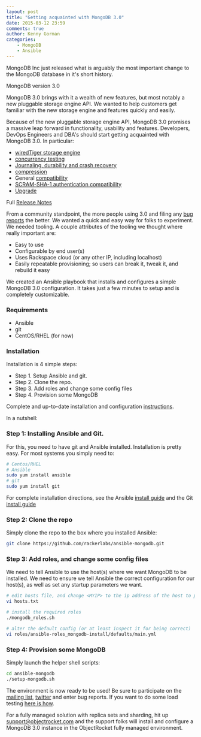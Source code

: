 ```yaml
---
layout: post
title: "Getting acquainted with MongoDB 3.0"
date: 2015-03-12 23:59
comments: true
author: Kenny Gorman
categories:
    - MongoDB
    - Ansible
---
```


MongoDB Inc just released what is arguably the most important change to the MongoDB database in it's short history.

MongoDB version 3.0

MongoDB 3.0 brings with it a wealth of new features, but most notably a new pluggable storage engine API. We wanted to help customers get familiar with the new storage engine and features quickly and easily.

<!---more --->

Because of the new pluggable storage engine API, MongoDB 3.0 promises a massive leap forward in functionality, usability and features. Developers, DevOps Engineers and DBA's should start getting acquainted with MongoDB 3.0. In particular:

- [wiredTiger storage engine](http://docs.mongodb.org/manual/release-notes/3.0/#wiredtiger)
- [concurrency testing](http://docs.mongodb.org/manual/core/storage/#document-level-locking)
- [Journaling, durability and crash recovery](http://docs.mongodb.org/manual/core/storage/#journal)
- [compression](http://docs.mongodb.org/manual/core/storage/#compression)
- General [compatibility](http://docs.mongodb.org/manual/release-notes/3.0-compatibility/#compatibility-changes-in-mongodb-3-0)
- [SCRAM-SHA-1 authentication compatibility](http://docs.mongodb.org/manual/release-notes/3.0-compatibility/#security-changes)
- [Upgrade](http://docs.mongodb.org/manual/release-notes/3.0-upgrade/)

Full [Release Notes](http://docs.mongodb.org/manual/release-notes/3.0/)

From a community standpoint, the more people using 3.0 and filing any [bug reports](https://jira.mongodb.org/secure/Dashboard.jspa) the better. We wanted a quick and easy way for folks to experiment. We needed tooling. A couple attributes of the tooling we thought where really important are:

- Easy to use
- Configurable by end user(s)
- Uses Rackspace cloud (or any other IP, including localhost)
- Easily repeatable provisioning; so users can break it, tweak it, and rebuild it easy

We created an Ansible playbook that installs and configures a simple MongoDB 3.0 configuration. It takes just a few minutes to setup and is completely customizable.

### Requirements

- Ansible
- git
- CentOS/RHEL (for now)

### Installation

Installation is 4 simple steps:

- Step 1. Setup Ansible and git.
- Step 2. Clone the repo.
- Step 3. Add roles and change some config files
- Step 4. Provision some MongoDB

Complete and up-to-date installation and configuration [instructions](https://github.com/rackerlabs/ansible-mongodb/blob/master/README.md).

In a nutshell:

### Step 1: Installing Ansible and Git.

For this, you need to have git and Ansible installed. Installation is pretty easy. For most systems you simply need to:

```bash
# Centos/RHEL
# Ansible
sudo yum install ansible
# git
sudo yum install git
```

For complete installation directions, see the Ansible [install guide](http://docs.ansible.com/intro_installation.html) and the Git [install guide](http://git-scm.com/book/en/v2/Getting-Started-Installing-Git)

### Step 2: Clone the repo

Simply clone the repo to the box where you installed Ansible:

```bash
git clone https://github.com/rackerlabs/ansible-mongodb.git
```

### Step 3: Add roles, and change some config files

We need to tell Ansible to use the host(s) where we want MongoDB to be installed. We need to ensure we tell Ansible the correct configuration for our host(s), as well as set any startup parameters we want.

```bash
# edit hosts file, and change <MYIP> to the ip address of the host to provision
vi hosts.txt

# install the required roles
./mongodb_roles.sh

# alter the default config (or at least inspect it for being correct)
vi roles/ansible-roles_mongodb-install/defaults/main.yml
```

### Step 4: Provision some MongoDB

Simply launch the helper shell scripts:

```bash
cd ansible-mongodb
./setup-mongodb.sh
```

The environment is now ready to be used! Be sure to participate on the [mailing list](https://groups.google.com/forum/#!forum/mongodb-user), [twitter](https://twitter.com/mongodb) and enter bug reports. If you want to do some load testing [here is how](http://www.kennygorman.com/load-testing-mongodb-with-ansible/).

For a fully managed solution with replica sets and sharding, hit up [support@objectrocket.com](support@objectrocket.com) and the support folks will install and configure a MongoDB 3.0 instance in the ObjectRocket fully managed environment.
